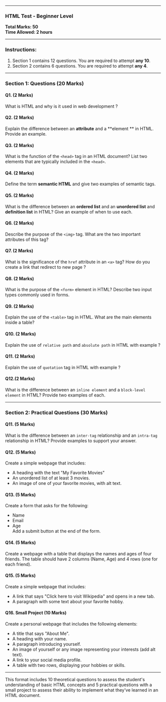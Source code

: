 
---

### **HTML Test - Beginner Level**

**Total Marks: 50**  
**Time Allowed: 2 hours**

---

### **Instructions:**

1. Section 1 contains 12 questions. You are required to attempt **any 10**.
2. Section 2 contains 6 questions. You are required to attempt **any 4**.

---

### **Section 1: Questions (20 Marks)**

#### **Q1.** (2 Marks)  
What is HTML and why is it used in web development ?

#### **Q2.** (2 Marks)  
Explain the difference between an **attribute** and a **element ** in HTML. Provide an example.

#### **Q3.** (2 Marks)  
What is the function of the `<head>` tag in an HTML document? List two elements that are typically included in the `<head>`.

#### **Q4.** (2 Marks)  
Define the term **semantic HTML** and give two examples of semantic tags.

#### **Q5.** (2 Marks)  
What is the difference between an **ordered list** and an **unordered list** and **definition list**  in HTML? Give an example of when to use each.

#### **Q6.** (2 Marks)  
Describe the purpose of the `<img>` tag. What are the two important attributes of this tag?

#### **Q7.** (2 Marks)  
What is the significance of the `href` attribute in an `<a>` tag? How do you create a link that redirect to new page ?

#### **Q8.** (2 Marks)  
What is the purpose of the `<form>` element in HTML? Describe two input types commonly used in forms.

#### **Q9.** (2 Marks)  
Explain the use of the `<table>` tag in HTML. What are the main elements inside a table?

#### **Q10.** (2 Marks)  
Explain the use of `relative path`  and `absolute path` in HTML with example ?

#### **Q11.** (2 Marks)  
Explain the use of `quotation` tag in HTML with example ?

#### **Q12.**(2 Marks)
What is the difference between an `inline element` and a `block-level element` in HTML? Provide two examples of each.

---

### **Section 2: Practical Questions (30 Marks)**

#### **Q11.** (5 Marks)  
What is the difference between an `inter-tag` relationship and an `intra-tag` relationship in HTML? 
Provide examples to support your answer.

#### **Q12.** (5 Marks)  
Create a simple webpage that includes:
- A heading with the text "My Favorite Movies"
- An unordered list of at least 3 movies.
- An image of one of your favorite movies, with alt text.

#### **Q13.** (5 Marks)  
Create a form that asks for the following:
- Name
- Email
- Age  
Add a submit button at the end of the form.

#### **Q14.** (5 Marks)  
Create a webpage with a table that displays the names and ages of four friends. The table should have 2 columns (Name, Age) and 4 rows (one for each friend).

#### **Q15.** (5 Marks)  
Create a simple webpage that includes:
- A link that says "Click here to visit Wikipedia" and opens in a new tab.
- A paragraph with some text about your favorite hobby.

#### **Q16. Small Project** (10 Marks)  
Create a personal webpage that includes the following elements:
- A title that says "About Me".
- A heading with your name.
- A paragraph introducing yourself.
- An image of yourself or any image representing your interests (add alt text).
- A link to your social media profile.
- A table with two rows, displaying your hobbies or skills.

---

This format includes 10 theoretical questions to assess the student's understanding of basic HTML concepts and 5 practical questions with a small project to assess their ability to implement what they’ve learned in an HTML document.
